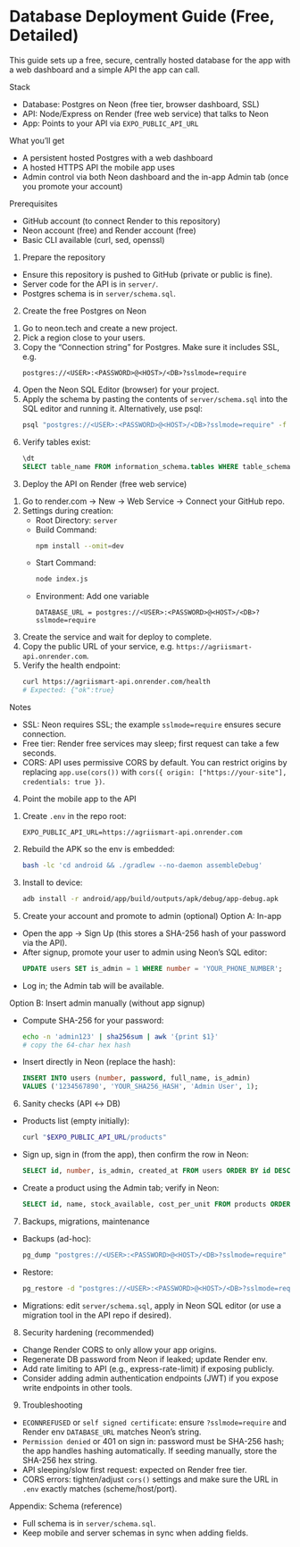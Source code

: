 # Database Deployment Guide (Free, Detailed)

This guide sets up a free, secure, centrally hosted database for the app with a web dashboard and a simple API the app can call.

Stack
- Database: Postgres on Neon (free tier, browser dashboard, SSL)
- API: Node/Express on Render (free web service) that talks to Neon
- App: Points to your API via `EXPO_PUBLIC_API_URL`

What you’ll get
- A persistent hosted Postgres with a web dashboard
- A hosted HTTPS API the mobile app uses
- Admin control via both Neon dashboard and the in-app Admin tab (once you promote your account)

Prerequisites
- GitHub account (to connect Render to this repository)
- Neon account (free) and Render account (free)
- Basic CLI available (curl, sed, openssl)

1) Prepare the repository
- Ensure this repository is pushed to GitHub (private or public is fine).
- Server code for the API is in `server/`.
- Postgres schema is in `server/schema.sql`.

2) Create the free Postgres on Neon
1. Go to neon.tech and create a new project.
2. Pick a region close to your users.
3. Copy the “Connection string” for Postgres. Make sure it includes SSL, e.g.
   ```text path=null start=null
   postgres://<USER>:<PASSWORD>@<HOST>/<DB>?sslmode=require
   ```
4. Open the Neon SQL Editor (browser) for your project.
5. Apply the schema by pasting the contents of `server/schema.sql` into the SQL editor and running it. Alternatively, use psql:
   ```bash path=null start=null
   psql "postgres://<USER>:<PASSWORD>@<HOST>/<DB>?sslmode=require" -f server/schema.sql
   ```
6. Verify tables exist:
   ```sql path=null start=null
   \dt
   SELECT table_name FROM information_schema.tables WHERE table_schema='public';
   ```

3) Deploy the API on Render (free web service)
1. Go to render.com → New → Web Service → Connect your GitHub repo.
2. Settings during creation:
   - Root Directory: `server`
   - Build Command:
     ```bash path=null start=null
     npm install --omit=dev
     ```
   - Start Command:
     ```bash path=null start=null
     node index.js
     ```
   - Environment: Add one variable
     ```text path=null start=null
     DATABASE_URL = postgres://<USER>:<PASSWORD>@<HOST>/<DB>?sslmode=require
     ```
3. Create the service and wait for deploy to complete.
4. Copy the public URL of your service, e.g. `https://agriismart-api.onrender.com`.
5. Verify the health endpoint:
   ```bash path=null start=null
   curl https://agriismart-api.onrender.com/health
   # Expected: {"ok":true}
   ```

Notes
- SSL: Neon requires SSL; the example `sslmode=require` ensures secure connection.
- Free tier: Render free services may sleep; first request can take a few seconds.
- CORS: API uses permissive CORS by default. You can restrict origins by replacing `app.use(cors())` with `cors({ origin: ["https://your-site"], credentials: true })`.

4) Point the mobile app to the API
1. Create `.env` in the repo root:
   ```env path=null start=null
   EXPO_PUBLIC_API_URL=https://agriismart-api.onrender.com
   ```
2. Rebuild the APK so the env is embedded:
   ```bash path=null start=null
   bash -lc 'cd android && ./gradlew --no-daemon assembleDebug'
   ```
3. Install to device:
   ```bash path=null start=null
   adb install -r android/app/build/outputs/apk/debug/app-debug.apk
   ```

5) Create your account and promote to admin (optional)
Option A: In-app
- Open the app → Sign Up (this stores a SHA-256 hash of your password via the API).
- After signup, promote your user to admin using Neon’s SQL editor:
  ```sql path=null start=null
  UPDATE users SET is_admin = 1 WHERE number = 'YOUR_PHONE_NUMBER';
  ```
- Log in; the Admin tab will be available.

Option B: Insert admin manually (without app signup)
- Compute SHA-256 for your password:
  ```bash path=null start=null
  echo -n 'admin123' | sha256sum | awk '{print $1}'
  # copy the 64-char hex hash
  ```
- Insert directly in Neon (replace the hash):
  ```sql path=null start=null
  INSERT INTO users (number, password, full_name, is_admin)
  VALUES ('1234567890', 'YOUR_SHA256_HASH', 'Admin User', 1);
  ```

6) Sanity checks (API ↔ DB)
- Products list (empty initially):
  ```bash path=null start=null
  curl "$EXPO_PUBLIC_API_URL/products"
  ```
- Sign up, sign in (from the app), then confirm the row in Neon:
  ```sql path=null start=null
  SELECT id, number, is_admin, created_at FROM users ORDER BY id DESC LIMIT 5;
  ```
- Create a product using the Admin tab; verify in Neon:
  ```sql path=null start=null
  SELECT id, name, stock_available, cost_per_unit FROM products ORDER BY id DESC LIMIT 5;
  ```

7) Backups, migrations, maintenance
- Backups (ad-hoc):
  ```bash path=null start=null
  pg_dump "postgres://<USER>:<PASSWORD>@<HOST>/<DB>?sslmode=require" -Fc -f backup.dump
  ```
- Restore:
  ```bash path=null start=null
  pg_restore -d "postgres://<USER>:<PASSWORD>@<HOST>/<DB>?sslmode=require" -c backup.dump
  ```
- Migrations: edit `server/schema.sql`, apply in Neon SQL editor (or use a migration tool in the API repo if desired).

8) Security hardening (recommended)
- Change Render CORS to only allow your app origins.
- Regenerate DB password from Neon if leaked; update Render env.
- Add rate limiting to API (e.g., express-rate-limit) if exposing publicly.
- Consider adding admin authentication endpoints (JWT) if you expose write endpoints in other tools.

9) Troubleshooting
- `ECONNREFUSED` or `self signed certificate`: ensure `?sslmode=require` and Render env `DATABASE_URL` matches Neon’s string.
- `Permission denied` or 401 on sign in: password must be SHA-256 hash; the app handles hashing automatically. If seeding manually, store the SHA-256 hex string.
- API sleeping/slow first request: expected on Render free tier.
- CORS errors: tighten/adjust `cors()` settings and make sure the URL in `.env` exactly matches (scheme/host/port).

Appendix: Schema (reference)
- Full schema is in `server/schema.sql`.
- Keep mobile and server schemas in sync when adding fields.
